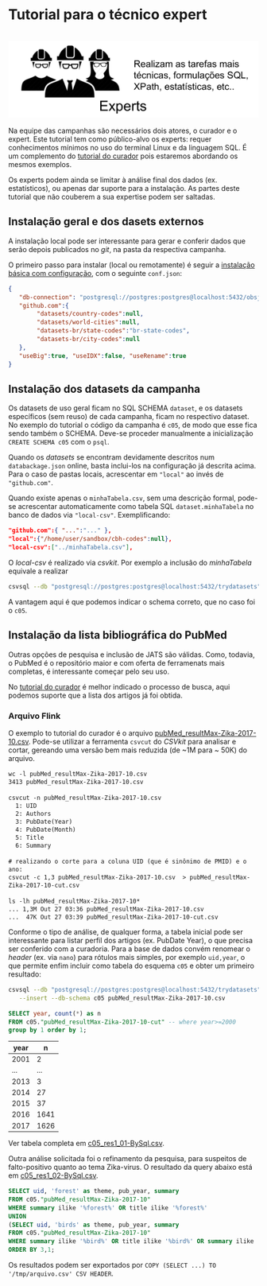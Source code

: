 # Tutorial para o técnico expert

&nbsp; ![](assets/experts.png)

Na equipe das campanhas são necessários dois atores, o curador e o expert. Este tutorial tem como público-alvo os experts: requer conhecimentos mínimos no uso do terminal Linux e da linguagem SQL. É um complemento do [tutorial do curador](tutorial-curador.md) pois estaremos abordando os mesmos exemplos.

Os experts podem ainda se limitar à análise final dos dados (ex. estatísticos), ou apenas dar suporte para a instalação. As partes deste tutorial que não couberem a sua expertise podem ser saltadas.

## Instalação geral e dos dasets externos

A instalação local pode ser interessante para gerar e conferir dados que serão depois publicados no *git*, na pasta da respectiva campanha.

O primeiro passo para instalar (local ou remotamente) é seguir a [instalação básica com configuração](https://github.com/datasets-br/sql-unifier#configurating), com o seguinte `conf.json`:

```json
{
   "db-connection": "postgresql://postgres:postgres@localhost:5432/obsjats",
   "github.com":{
        "datasets/country-codes":null,
        "datasets/world-cities":null,
        "datasets-br/state-codes":"br-state-codes",
        "datasets-br/city-codes":null
   },
   "useBig":true, "useIDX":false, "useRename":true
}
```
## Instalação dos datasets da campanha

Os datasets de uso geral ficam no SQL SCHEMA `dataset`, e os datasets específicos (sem reuso) de cada campanha, ficam no respectivo dataset. No exemplo do tutorial o código da campanha é `c05`, de modo que esse fica sendo também o SCHEMA. Deve-se proceder manualmente a inicialização `CREATE SCHEMA c05` com o `psql`.

Quando os _datasets_ se encontram devidamente descritos num `databackage.json` online, basta inclui-los na configuração já descrita acima. Para o caso de pastas locais, acrescentar em `"local"` ao invés de `"github.com"`.

Quando existe apenas o `minhaTabela.csv`, sem uma descrição formal, pode-se acrescentar automaticamente como tabela SQL `dataset.minhaTabela` no banco de dados via `"local-csv"`. Exemplificando:

```json
"github.com":{ "...":"..." },
"local":{"/home/user/sandbox/cbh-codes":null},
"local-csv":["../minhaTabela.csv"],
```

O *local-csv* é realizado via *csvkit*. Por exemplo a inclusão do *minhaTabela* equivale a realizar

```sh
csvsql --db "postgresql://postgres:postgres@localhost:5432/trydatasets" --insert --db-schema c05 minhatabela.csv
```
A vantagem aqui é que podemos indicar o schema correto, que no caso foi o `c05`.

## Instalação da lista bibliográfica do PubMed

Outras opções de pesquisa e inclusão de JATS são válidas. Como, todavia, o PubMed é o repositório maior e com oferta de ferramenats mais completas, é interessante começar pelo seu uso.

No [tutorial do curador](tutorial-curador.md) é melhor indicado o processo de busca, aqui podemos suporte que a lista dos artigos já foi obtida.

### Arquivo Flink
O exemplo to tutorial do curador é o arquivo [pubMed_resultMax-Zika-2017-10.csv](../data/tutorial/pubMed_resultMax-Zika-2017-10.csv).  Pode-se utilizar a ferramenta `csvcut` do *CSVkit* para analisar e cortar, gereando uma versão bem mais reduzida (de ~1M para ~ 50K) do arquivo.

```
wc -l pubMed_resultMax-Zika-2017-10.csv
3413 pubMed_resultMax-Zika-2017-10.csv

csvcut -n pubMed_resultMax-Zika-2017-10.csv
  1: UID
  2: Authors
  3: PubDate(Year)
  4: PubDate(Month)
  5: Title
  6: Summary

# realizando o corte para a coluna UID (que é sinônimo de PMID) e o ano:
csvcut -c 1,3 pubMed_resultMax-Zika-2017-10.csv  > pubMed_resultMax-Zika-2017-10-cut.csv

ls -lh pubMed_resultMax-Zika-2017-10*
... 1,3M Out 27 03:36 pubMed_resultMax-Zika-2017-10.csv
...  47K Out 27 03:39 pubMed_resultMax-Zika-2017-10-cut.csv
```

Conforme o tipo de análise, de qualquer forma, a tabela inicial pode ser interessante para listar perfil dos artigos (ex. PubDate Year), o que precisa ser conferido com a curadoria. Para a base de dados convém renomear o *header* (ex. via `nano`)  para rótulos mais simples, por exemplo `uid,year`, o que permite enfim incluir como tabela do esquema `c05` e obter um primeiro resultado:

```sh
csvsql --db "postgresql://postgres:postgres@localhost:5432/trydatasets" \
   --insert --db-schema c05 pubMed_resultMax-Zika-2017-10.csv
```

```sql
SELECT year, count(*) as n
FROM c05."pubMed_resultMax-Zika-2017-10-cut" -- where year>=2000
group by 1 order by 1;
```

year |  n   
-----|------
2001 |    2
...  |  ...
2013 |    3
2014 |   27
2015 |   37
2016 | 1641
2017 | 1626

Ver tabela completa em [c05_res1_01-BySql.csv](../data/tutorial/c05_res1_01-BySql.csv).

Outra análise solicitada foi o refinamento da pesquisa, para suspeitos de falto-positivo quanto ao tema Zika-virus. O resultado da query abaixo está em [c05_res1_02-BySql.csv](../data/tutorial/c05_res1_02-BySql.csv).

 ```sql
 SELECT uid, 'forest' as theme, pub_year, summary  
 FROM c05."pubMed_resultMax-Zika-2017-10"
 WHERE summary ilike '%forest%' OR title ilike '%forest%'
 UNION
 (SELECT uid, 'birds' as theme, pub_year, summary  
 FROM c05."pubMed_resultMax-Zika-2017-10"
 WHERE summary ilike '%bird%' OR title ilike '%bird%' OR summary ilike '%ornitholog%' OR title ilike '%ornitholog%')
 ORDER BY 3,1;
```
Os resultados podem ser exportados por `COPY (SELECT ...) TO '/tmp/arquivo.csv' CSV HEADER`.
